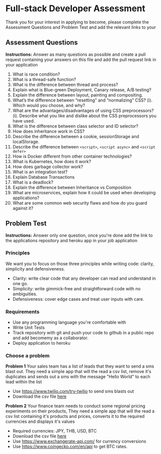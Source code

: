 
# Full-stack Developer Assessment

Thank you for your interest in applying to become, please complete the Assessment Questions and Problem Test and add the relevant links to your

## Assessment Questions

**Instructions:**  Answer as many questions as possible and create a pull   request containing your answers on this file and add the pull request link in your application

1. What is race condition?
1. What is a thread-safe function?
1. What is the difference between thread and process?
1. Explain what is Blue-green Deployment, Canary release, A/B testing?
1. Explain the difference between layout, painting and compositing.
1. What’s the difference between “resetting” and “normalizing” CSS?
    (i). Which would you choose, and why?
1. What are the advantages/disadvantages of using CSS preprocessors?
    (i). Describe what you like and dislike about the CSS preprocessors you have used.
1. What is the difference between class selector and ID selector?
1. How does inheritance work in CSS?
1. Describe the difference between a cookie, sessionStorage and localStorage.
1. Describe the difference between `<script>`, `<script async>` and `<script defer>`
1. How is Docker different from other container technologies?
1. What is Kubernetes, how does it work?
1. How does garbage collector work?
1. What is an integration test?
1. Explain Database Transactions
1. What is a deadlock?
1. Explain the difference between Inheritance vs Composition
1. What are microservices, explain how it could be used when developing applications?
1. What are some common web security flaws and how do you guard against it?

## Problem Test

**Instructions:**  Answer only one question, once you're done add the link to the applications repository and heroku app in your job application

### Principles
 We want you to focus on those three principles while writing code: clarity, simplicity and defensiveness.
* Clarity: write clear code that any developer can read and understand in one go.
* Simplicity: write gimmick-free and straightforward code with no ambiguities.
* Defensiveness: cover edge cases and treat user inputs with care.

### Requirements
* Use any programming language you're comfortable with
* Write Unit Tests
* Track repository with git and push your code to github in a public repo and add becomemy as a collaborator.
* Deploy application to heroku

### Choose a problem
**Problem 1**
Your sales team has a list of leads that they want to send a sms blast out. They need a simple app that will the read a csv list, remove it's duplicates and sends out a sms with the message "Hello World" to each lead within the list
* Use https://www.twilio.com/try-twilio to send sms blasts out
* Download the csv file [here](https://become-my.s3-ap-southeast-1.amazonaws.com/developer-test-data/test-numbers.csv)

**Problem 2**
Your finance team needs to conduct some regional pricing experiments on their products, They need a simple app that will the read a csv list containing it's products and prices, converts it to the required currencies and displays it's values
* Required currencies: JPY, THB, USD, BTC
* Download the csv file [here](https://become-my.s3-ap-southeast-1.amazonaws.com/developer-test-data/test-prices.csv)
* Use https://www.exchangerate-api.com/ for currency conversions
* Use https://www.coingecko.com/en/api to get BTC rates.
